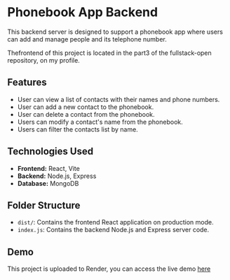 # Phonebook App Backend

This backend server is designed to support a phonebook app where users can add and manage people and its telephone number.

Thefrontend of this project is located in the part3 of the fullstack-open repository, on my profile.

## Features

- User can view a list of contacts with their names and phone numbers.
- User can add a new contact to the phonebook.
- User can delete a contact from the phonebook.
- Users can modify a contact's name from the phonebook.
- Users can filter the contacts list by name.

## Technologies Used

- **Frontend:** React, Vite
- **Backend:** Node.js, Express
- **Database:** MongoDB

## Folder Structure

- `dist/`: Contains the frontend React application on production mode.
- `index.js`: Contains the backend Node.js and Express server code.

## Demo

This project is uploaded to Render, you can access the live demo [here](https://phonebook-app-backend-i07s.onrender.com)
